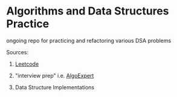 # Algorithms and Data Structures Practice 

ongoing repo for practicing and refactoring various DSA problems 

Sources: 

1. [Leetcode](https://leetcode.com/) 

2. "interview prep" i.e. [AlgoExpert](https://www.algoexpert.io/questions) 

3. Data Structure Implementations
